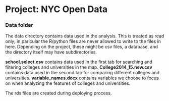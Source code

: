 # Project: NYC Open Data
### Data folder

The data directory contains data used in the analysis. This is treated as read only; in paricular the R/python files are never allowed to write to the files in here. Depending on the project, these might be csv files, a database, and the directory itself may have subdirectories.

**school.select.csv** contains data used in the first tab for searching and filtering colleges and universities in the map. 
**College2014_15.new.csv** contains data used in the second tab for comparing different colleges and universities. 
**variable_names.docx** contains variables we choose to focus on when analyzing the features of colleges and universities.

The rds files are created during deploying process.